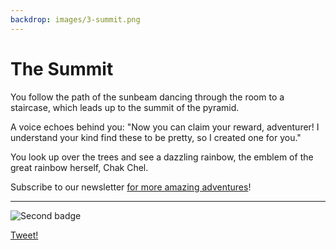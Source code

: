 ```yaml
---
backdrop: images/3-summit.png
---
```


# The Summit

You follow the path of the sunbeam dancing through the room to a staircase, which leads up to the summit of the pyramid.

A voice echoes behind you: "Now you can claim your reward, adventurer! I understand your kind find these to be pretty, so I created one for you."

You look up over the trees and see a dazzling rainbow, the emblem of the great rainbow herself, Chak Chel.

Subscribe to our newsletter <a
          href="https://azure.microsoft.com/resources/join-the-azure-developer-community?WT.mc_id=mayamystery-newsletter-jelooper"
          target="blank"
        >for more amazing adventures</a>!

<hr class="m-5"/>

![Second badge](/images/badge3.png)

[Tweet!](https://twitter.com/intent/tweet?url=https%3A%2F%2Fmicrosoft.com/AzureMayaMystery%2F&text=I%20reached%20the%20summit%20of%20the%20Azure%20Maya%20Mystery%20pyramid!%20%20Discover%20the%20adventure%20at%20https://microsoft.com.AzureMayaMystery%20&hashtags=AzureMayaMystery)
